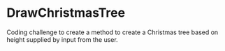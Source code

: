 # DrawChristmasTree
Coding challenge to create a method to create a Christmas tree based on height supplied by input from the user. 
